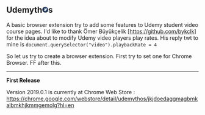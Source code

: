 ## **Udemyth![OO](./img/athena-16.png "Title")s**

A basic browser extension try to add some features to Udemy student video course pages.
 I'd like to thank Ömer Büyükçelik [https://github.com/bykclk] for the idea about to modify Udemy video players play rates. His reply twt to mine is
 ``document.querySelector("video").playbackRate = 4``
 
 So let us try to create a browser extension.
 First try to set one for Chrome Browser. FF after this.
 
 ---
 **First Release**
 
 Version 2019.0.1 is currently at Chrome Web Store : https://chrome.google.com/webstore/detail/udemythos/jkjdoedaggmagbmkalbmkhjkmmgemolg?hl=en
 
 
